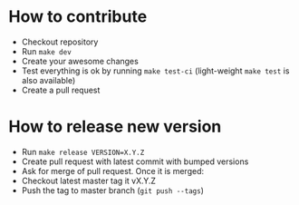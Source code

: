 # How to contribute

* Checkout repository
* Run `make dev`
* Create your awesome changes
* Test everything is ok by running `make test-ci` (light-weight `make test` is also available)
* Create a pull request

# How to release new version

* Run `make release VERSION=X.Y.Z`
* Create pull request with latest commit with bumped versions
* Ask for merge of pull request. Once it is merged:
* Checkout latest master tag it vX.Y.Z
* Push the tag to master branch (`git push --tags`)
